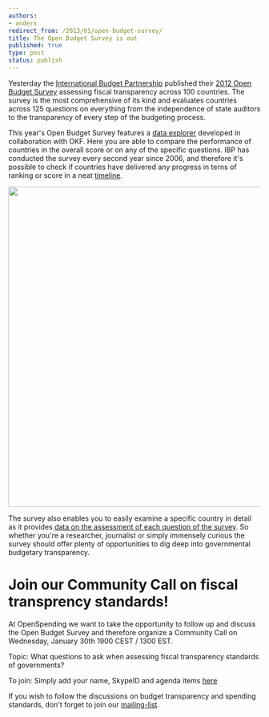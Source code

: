 ```yaml
---
authors:
- anders
redirect_from: /2013/01/open-budget-survey/
title: The Open Budget Survey is out
published: true
type: post
status: publish
---
```


Yesterday the [International Budget Partnership](http://internationalbudget.org/) published their [2012 Open Budget Survey](http://survey.internationalbudget.org/#rankings) assessing fiscal transparency across 100 countries. The survey is the most comprehensive of its kind and evaluates countries across 125 questions on everything from the independence of state auditors to the transparency of every step of the budgeting process.  

This year's Open Budget Survey features a [data explorer](http://survey.internationalbudget.org/) developed in collaboration with OKF. Here you are able to compare the performance of countries in the overall score or on any of the specific questions. IBP has conducted the survey every second year since 2006, and therefore it's possible to check if countries have delivered any progress in terns of ranking or score in a neat [timeline](http://survey.internationalbudget.org/#timeline). 

<img alt="" src="http://farm9.staticflickr.com/8193/8405868061_7026f50eb3.jpg" title="The data explorer timeline" class="alignnone" width="640" height="640" />

The survey also enables you to easily examine a specific country in detail as it provides [data on the assessment of each question of the survey](http://survey.internationalbudget.org/#profile/). So whether you're a researcher, journalist or simply immensely curious the survey should offer plenty of opportunities to dig deep into governmental budgetary transparency. 

# Join our Community Call on fiscal transprency standards!
At OpenSpending we want to take the opportunity to follow up and discuss the Open Budget Survey and therefore organize a Community Call on Wednesday, January 30th 1900 CEST / 1300 EST.

Topic: What questions to ask when assessing fiscal transparency standards of governments?

To join: Simply add your name, SkypeID and agenda items [here](http://wdmmg.okfnpad.org/16)

If you wish to follow the discussions on budget transparency and spending standards, don't forget to join our [mailing-list](http://lists.okfn.org/mailman/listinfo/openspending). 

